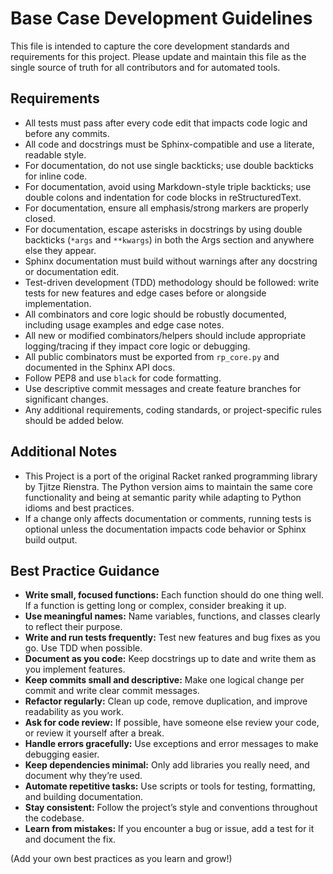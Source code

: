 # Base Case Development Guidelines

This file is intended to capture the core development standards and requirements for this project. Please update and maintain this file as the single source of truth for all contributors and for automated tools.

## Requirements

- All tests must pass after every code edit that impacts code logic and before any commits.
- All code and docstrings must be Sphinx-compatible and use a literate, readable style.
- For documentation, do not use single backticks; use double backticks for inline code.
- For documentation, avoid using Markdown-style triple backticks; use double colons and indentation for code blocks in reStructuredText.
- For documentation, ensure all emphasis/strong markers are properly closed.
- For documentation, escape asterisks in docstrings by using double backticks (``*args`` and ``**kwargs``) in both the Args section and anywhere else they appear.
- Sphinx documentation must build without warnings after any docstring or documentation edit.
- Test-driven development (TDD) methodology should be followed: write tests for new features and edge cases before or alongside implementation.
- All combinators and core logic should be robustly documented, including usage examples and edge case notes.
- All new or modified combinators/helpers should include appropriate logging/tracing if they impact core logic or debugging.
- All public combinators must be exported from `rp_core.py` and documented in the Sphinx API docs.
- Follow PEP8 and use `black` for code formatting.
- Use descriptive commit messages and create feature branches for significant changes.
- Any additional requirements, coding standards, or project-specific rules should be added below.

## Additional Notes

- This Project is a port of the original Racket ranked programming library by Tjitze Rienstra. The Python version aims to maintain the same core functionality and being at semantic parity while adapting to Python idioms and best practices.
- If a change only affects documentation or comments, running tests is optional unless the documentation impacts code behavior or Sphinx build output.

## Best Practice Guidance

- **Write small, focused functions:** Each function should do one thing well. If a function is getting long or complex, consider breaking it up.
- **Use meaningful names:** Name variables, functions, and classes clearly to reflect their purpose.
- **Write and run tests frequently:** Test new features and bug fixes as you go. Use TDD when possible.
- **Document as you code:** Keep docstrings up to date and write them as you implement features.
- **Keep commits small and descriptive:** Make one logical change per commit and write clear commit messages.
- **Refactor regularly:** Clean up code, remove duplication, and improve readability as you work.
- **Ask for code review:** If possible, have someone else review your code, or review it yourself after a break.
- **Handle errors gracefully:** Use exceptions and error messages to make debugging easier.
- **Keep dependencies minimal:** Only add libraries you really need, and document why they’re used.
- **Automate repetitive tasks:** Use scripts or tools for testing, formatting, and building documentation.
- **Stay consistent:** Follow the project’s style and conventions throughout the codebase.
- **Learn from mistakes:** If you encounter a bug or issue, add a test for it and document the fix.

(Add your own best practices as you learn and grow!)
